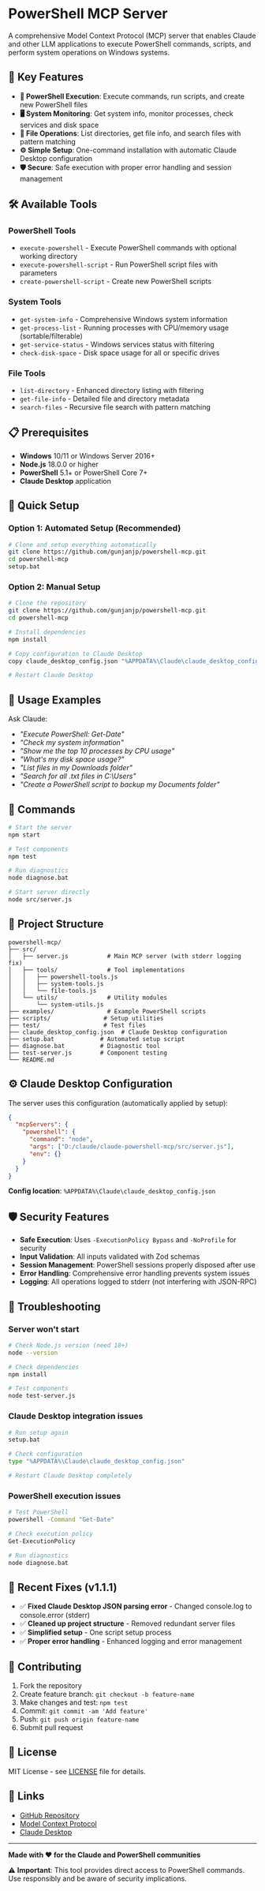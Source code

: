 # PowerShell MCP Server

A comprehensive Model Context Protocol (MCP) server that enables Claude and other LLM applications to execute PowerShell commands, scripts, and perform system operations on Windows systems.

## 🌟 **Key Features**

- **🔧 PowerShell Execution**: Execute commands, run scripts, and create new PowerShell files
- **🖥️ System Monitoring**: Get system info, monitor processes, check services and disk space
- **📁 File Operations**: List directories, get file info, and search files with pattern matching
- **⚙️ Simple Setup**: One-command installation with automatic Claude Desktop configuration
- **🛡️ Secure**: Safe execution with proper error handling and session management

## 🛠️ **Available Tools**

### PowerShell Tools
- `execute-powershell` - Execute PowerShell commands with optional working directory
- `execute-powershell-script` - Run PowerShell script files with parameters  
- `create-powershell-script` - Create new PowerShell scripts

### System Tools
- `get-system-info` - Comprehensive Windows system information
- `get-process-list` - Running processes with CPU/memory usage (sortable/filterable)
- `get-service-status` - Windows services status with filtering
- `check-disk-space` - Disk space usage for all or specific drives

### File Tools
- `list-directory` - Enhanced directory listing with filtering
- `get-file-info` - Detailed file and directory metadata  
- `search-files` - Recursive file search with pattern matching

## 📋 **Prerequisites**

- **Windows** 10/11 or Windows Server 2016+
- **Node.js** 18.0.0 or higher
- **PowerShell** 5.1+ or PowerShell Core 7+
- **Claude Desktop** application

## 🚀 **Quick Setup**

### Option 1: Automated Setup (Recommended)
```bash
# Clone and setup everything automatically
git clone https://github.com/gunjanjp/powershell-mcp.git
cd powershell-mcp
setup.bat
```

### Option 2: Manual Setup
```bash
# Clone the repository
git clone https://github.com/gunjanjp/powershell-mcp.git
cd powershell-mcp

# Install dependencies
npm install

# Copy configuration to Claude Desktop
copy claude_desktop_config.json "%APPDATA%\Claude\claude_desktop_config.json"

# Restart Claude Desktop
```

## 📖 **Usage Examples**

Ask Claude:
- *"Execute PowerShell: Get-Date"*
- *"Check my system information"* 
- *"Show me the top 10 processes by CPU usage"*
- *"What's my disk space usage?"*
- *"List files in my Downloads folder"*
- *"Search for all .txt files in C:\Users"*
- *"Create a PowerShell script to backup my Documents folder"*

## 🔧 **Commands**

```bash
# Start the server
npm start

# Test components
npm test

# Run diagnostics
node diagnose.bat

# Start server directly  
node src/server.js
```

## 📁 **Project Structure**

```
powershell-mcp/
├── src/
│   ├── server.js           # Main MCP server (with stderr logging fix)
│   ├── tools/              # Tool implementations
│   │   ├── powershell-tools.js
│   │   ├── system-tools.js
│   │   └── file-tools.js
│   └── utils/              # Utility modules
│       └── system-utils.js
├── examples/               # Example PowerShell scripts
├── scripts/               # Setup utilities
├── test/                  # Test files
├── claude_desktop_config.json  # Claude Desktop configuration
├── setup.bat             # Automated setup script
├── diagnose.bat          # Diagnostic tool
├── test-server.js        # Component testing
└── README.md
```

## ⚙️ **Claude Desktop Configuration**

The server uses this configuration (automatically applied by setup):

```json
{
  "mcpServers": {
    "powershell": {
      "command": "node",
      "args": ["D:/claude/claude-powershell-mcp/src/server.js"],
      "env": {}
    }
  }
}
```

**Config location**: `%APPDATA%\Claude\claude_desktop_config.json`

## 🛡️ **Security Features**

- **Safe Execution**: Uses `-ExecutionPolicy Bypass` and `-NoProfile` for security
- **Input Validation**: All inputs validated with Zod schemas
- **Session Management**: PowerShell sessions properly disposed after use
- **Error Handling**: Comprehensive error handling prevents system issues
- **Logging**: All operations logged to stderr (not interfering with JSON-RPC)

## 🐛 **Troubleshooting**

### Server won't start
```bash
# Check Node.js version (need 18+)
node --version

# Check dependencies
npm install

# Test components
node test-server.js
```

### Claude Desktop integration issues  
```bash
# Run setup again
setup.bat

# Check configuration
type "%APPDATA%\Claude\claude_desktop_config.json"

# Restart Claude Desktop completely
```

### PowerShell execution issues
```bash
# Test PowerShell
powershell -Command "Get-Date"

# Check execution policy
Get-ExecutionPolicy

# Run diagnostics
node diagnose.bat
```

## 🔄 **Recent Fixes (v1.1.1)**

- ✅ **Fixed Claude Desktop JSON parsing error** - Changed console.log to console.error (stderr)
- ✅ **Cleaned up project structure** - Removed redundant server files
- ✅ **Simplified setup** - One script setup process
- ✅ **Proper error handling** - Enhanced logging and error management

## 🤝 **Contributing**

1. Fork the repository
2. Create feature branch: `git checkout -b feature-name`
3. Make changes and test: `npm test`
4. Commit: `git commit -am 'Add feature'`
5. Push: `git push origin feature-name`
6. Submit pull request

## 📄 **License**

MIT License - see [LICENSE](LICENSE) file for details.

## 🔗 **Links**

- [GitHub Repository](https://github.com/gunjanjp/powershell-mcp)
- [Model Context Protocol](https://modelcontextprotocol.io/)
- [Claude Desktop](https://claude.ai/)

---

**Made with ❤️ for the Claude and PowerShell communities**

⚠️ **Important**: This tool provides direct access to PowerShell commands. Use responsibly and be aware of security implications.

